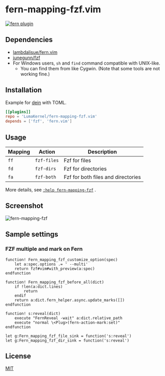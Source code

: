 # fern-mapping-fzf.vim

[![fern plugin](https://img.shields.io/badge/🌿%20fern-plugin-yellowgreen)](https://github.com/lambdalisue/fern.vim)

## Dependencies

- [lambdalisue/fern.vim](https://github.com/lambdalisue/fern.vim)
- [junegunn/fzf](https://github.com/junegunn/fzf)
- For Windows users, `sh` and `find` command compatible with UNIX-like.
  - You can find them from like Cygwin. (Note that some tools are not working fine.)

## Installation

Example for [dein](https://github.com/Shougo/dein.vim) with TOML.

```toml
[[plugins]]
repo = 'LumaKernel/fern-mapping-fzf.vim'
depends = ['fzf', 'fern.vim']
```

## Usage

| Mapping | Action        | Description                             |
| ------- | ------------- | --------------------------------------- |
| `ff`    | `fzf-files`   | Fzf for files                           |
| `fd`    | `fzf-dirs`    | Fzf for directories                     |
| `fa`    | `fzf-both`    | Fzf for both files and directories      |

More details, see [`:help fern-mapping-fzf`](https://github.com/LumaKernel/fern-mapping-fzf.vim/blob/master/doc/fern-mapping-fzf.txt) .

## Screenshot

![fern-mapping-fzf](https://user-images.githubusercontent.com/29811106/77903876-8e00ef00-72be-11ea-8d17-fa312cc2ab93.gif)

## Sample settings

### FZF multiple and mark on Fern

```
function! Fern_mapping_fzf_customize_option(spec)
    let a:spec.options .= ' --multi'
    return fzf#vim#with_preview(a:spec)
endfunction

function! Fern_mapping_fzf_before_all(dict)
    if !len(a:dict.lines)
        return
    endif
    return a:dict.fern_helper.async.update_marks([])
endfunction

function! s:reveal(dict)
    execute "FernReveal -wait" a:dict.relative_path
    execute "normal \<Plug>(fern-action-mark:set)"
endfunction

let g:Fern_mapping_fzf_file_sink = function('s:reveal')
let g:Fern_mapping_fzf_dir_sink = function('s:reveal')
```

## License

[MIT](https://github.com/LumaKernel/fern-mapping-fzf.vim/blob/master/LICENSE)
